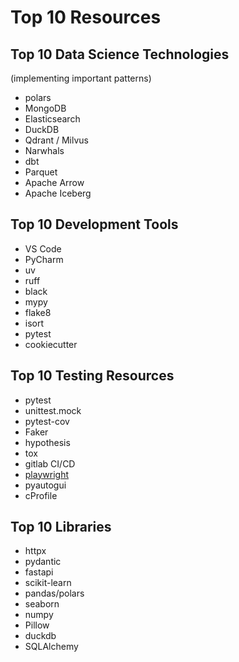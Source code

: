 
# Top 10 Resources

## Top 10 Data Science Technologies

(implementing important patterns)

* polars
* MongoDB
* Elasticsearch
* DuckDB
* Qdrant / Milvus
* Narwhals
* dbt
* Parquet
* Apache Arrow
* Apache Iceberg

## Top 10 Development Tools

* VS Code
* PyCharm
* uv
* ruff
* black
* mypy
* flake8
* isort
* pytest
* cookiecutter


## Top 10 Testing Resources

* pytest
* unittest.mock
* pytest-cov
* Faker
* hypothesis
* tox
* gitlab CI/CD
* [playwright](https://playwright.dev/python/)
* pyautogui
* cProfile

  
## Top 10 Libraries

* httpx
* pydantic
* fastapi
* scikit-learn
* pandas/polars
* seaborn
* numpy
* Pillow
* duckdb
* SQLAlchemy
